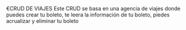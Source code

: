 €CRUD DE VIAJES
Este CRUD se basa en una agencia de viajes donde puedes crear tu boleto, te leera la información de tu boleto, piedes acrualizar y eliminar tu boleto
